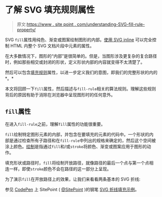 # 了解 SVG 填充规则属性

> 原文:[https://www . site point . com/understanding-SVG-fill-rule-property/](https://www.sitepoint.com/understanding-svg-fill-rule-property/)

SVG `fill`属性用纯色、渐变或图案绘制图形的内部。[使用 SVG inline](http://css-tricks.com/using-svg/) 可以完全控制 HTML 内整个 SVG 文档片段中元素的属性。

在大多数情况下，图形的“内部”是很简单的。但是，当图形涉及更复杂的复合路径时，例如那些相交或封闭的形状，定义形状内部的内容就变得不太清楚了。

然后可以包含[填充规则](https://www.w3.org/TR/SVG/painting.html#FillRuleProperty)属性，以进一步定义我们的意图，即我们的完整形状的内的*。*

本文将回顾一下`fill`属性，然后描述与`fill-rule`相关的算法规则。理解这些规则背后的原因有助于消除在浏览器中呈现图形时的任何意外。

## `fill`属性

在进入`fill-rule`之前，理解`fill`属性的功能很重要。

`fill`绘制特定图形元素的内部，并包含在要填充的元素的代码中。一个形状的内部是通过检查所有子路径和在`fill-rule`中列出的规格来确定的，然后这个空间被涂上颜色。[绘制](https://www.w3.org/TR/SVG/painting.html#Introduction)是指通过`fill`和/或`stroke`将颜色、渐变或图案应用于图形的动作。

填充形状或路径时，`fill`将绘制开放路径，就像路径的最后一个点与第一个点相连一样，即使`stroke`颜色不会在路径的这一部分上呈现。

为了演示`fill`在开放路径上的效果，让我们来看看两条基本的 SVG 折线:

参见 [CodePen](http://codepen.io) 上 SitePoint ( [@SitePoint](http://codepen.io/SitePoint) )的钢笔 [SVG 折线填充示例](http://codepen.io/SitePoint/pen/BagGE/)。